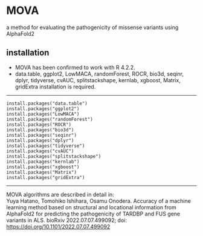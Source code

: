 # MOVA
a method for evaluating the pathogenicity of missense variants using AlphaFold2

## installation
- MOVA has been confirmed to work with R 4.2.2.
- data.table, ggplot2, LowMACA, randomForest, ROCR, bio3d, seqinr, dplyr, tidyverse, cvAUC, splitstackshape, kernlab, xgboost, Matrix, gridExtra installation is required.

***
```
install.packages("data.table")
install.packages("ggplot2")
install.packages("LowMACA")
install.packages("randomForest")
install.packages("ROCR")
install.packages("bio3d")
install.packages("seqinr")
install.packages("dplyr")
install.packages("tidyverse")
install.packages("cvAUC")
install.packages("splitstackshape")
install.packages("kernlab")
install.packages("xgboost")
install.packages("Matrix")
install.packages("gridExtra")
```
***



MOVA algorithms are described in detail in:  
Yuya Hatano, Tomohiko Ishihara,  Osamu Onodera. Accuracy of a machine learning method based on structural and locational information from AlphaFold2 for predicting the pathogenicity of TARDBP and FUS gene variants in ALS. bioRxiv 2022.07.07.499092; doi: https://doi.org/10.1101/2022.07.07.499092
